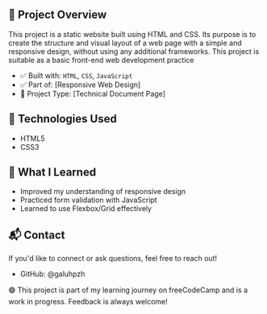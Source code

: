  ## 🚀 Project Overview
This project is a static website built using HTML and CSS. Its purpose is to create the structure and visual layout of a web page with a simple and responsive design, without using any additional frameworks. This project is suitable as a basic front-end web development practice
 
 - ✅ Built with: `HTML`, `CSS`, `JavaScript`
 - ✅ Part of: [Responsive Web Design]
 - 📁 Project Type: [Technical Document Page]
 
 ## 🔧 Technologies Used
 
 - HTML5
 - CSS3
 
 ## 🎯 What I Learned
 - Improved my understanding of responsive design
 - Practiced form validation with JavaScript
 - Learned to use Flexbox/Grid effectively
 
 ## 📬 Contact
 If you'd like to connect or ask questions, feel free to reach out!
 - GitHub: @galuhpzh
 
 🟢 This project is part of my learning journey on freeCodeCamp and is a work in progress. Feedback is always welcome!

